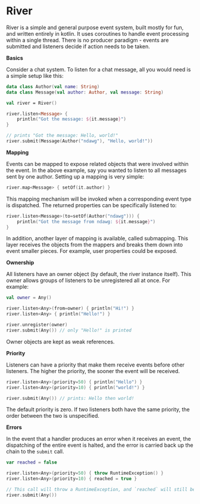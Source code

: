 River
=====

River is a simple and general purpose event system, built mostly for fun, and written entirely in kotlin. It uses coroutines to handle event processing within a single thread. There is no producer 
paradigm - events are submitted and listeners decide if action needs to be taken.

**Basics**

Consider a chat system. To listen for a chat message, all you would need is a simple setup like this:
```kotlin
data class Author(val name: String)
data class Message(val author: Author, val message: String)

val river = River()

river.listen<Message> {
	println("Got the message: ${it.message}")
}

// prints "Got the message: Hello, world!"
river.submit(Message(Author("ndawg"), "Hello, world!"))
```

**Mapping**

Events can be mapped to expose related objects that were involved within the event. In the above example, say you wanted to listen to all messages sent by one author. Setting up a mapping is very simple:

```kotlin
river.map<Message> { setOf(it.author) }
```

This mapping mechanism will be invoked when a corresponding event type is dispatched. The returned properties can be specifically listened to:

```kotlin
river.listen<Message>(to=setOf(Author("ndawg"))) {
	println("Got the message from ndawg: ${it.message}")
}
```

In addition, another layer of mapping is available, called submapping. This layer receives the objects from the mappers and breaks them down into event smaller pieces. For example, user properties 
could be exposed.

**Ownership**

All listeners have an owner object (by default, the river instance itself). This owner allows groups of listeners to be unregistered all at once. For example:
```kotlin
val owner = Any()

river.listen<Any>(from=owner) { println("Hi!") }
river.listen<Any> { println("Hello!") }

river.unregister(owner)
river.submit(Any()) // only "Hello!" is printed
```
Owner objects are kept as weak references.

**Priority**

Listeners can have a priority that make them receive events before other listeners. The higher the priority, the sooner the event will be received.

```kotlin
river.listen<Any>(priority=50) { println("Hello") }
river.listen<Any>(priority=10) { println("world!") }

river.submit(Any()) // prints: Hello then world!
```
The default priority is zero. If two listeners both have the same priority, the order between the two is unspecified.

**Errors**

In the event that a handler produces an error when it receives an event, the dispatching of the entire event is halted, and the error is carried back up the chain to the `submit` call.

```kotlin
var reached = false

river.listen<Any>(priority=50) { throw RuntimeException() }
river.listen<Any>(priority=10) { reached = true }

// This call will throw a RuntimeException, and `reached` will still be false
river.submit(Any())
```
